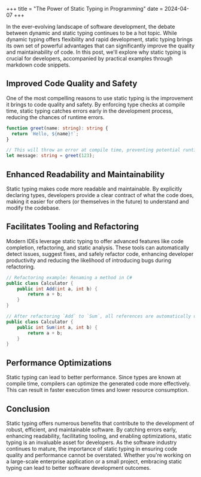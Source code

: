 +++
title = "The Power of Static Typing in Programming"
date = 2024-04-07
+++

In the ever-evolving landscape of software development, the debate between dynamic and static typing continues to be a hot topic. While dynamic typing offers flexibility and rapid development, static typing brings its own set of powerful advantages that can significantly improve the quality and maintainability of code. In this post, we'll explore why static typing is crucial for developers, accompanied by practical examples through markdown code snippets.

## Improved Code Quality and Safety

One of the most compelling reasons to use static typing is the improvement it brings to code quality and safety. By enforcing type checks at compile time, static typing catches errors early in the development process, reducing the chances of runtime errors.

```ts
function greet(name: string): string {
  return `Hello, ${name}!`;
}

// This will throw an error at compile time, preventing potential runtime issues.
let message: string = greet(123);
```

## Enhanced Readability and Maintainability

Static typing makes code more readable and maintainable. By explicitly declaring types, developers provide a clear contract of what the code does, making it easier for others (or themselves in the future) to understand and modify the codebase.

## Facilitates Tooling and Refactoring

Modern IDEs leverage static typing to offer advanced features like code completion, refactoring, and static analysis. These tools can automatically detect issues, suggest fixes, and safely refactor code, enhancing developer productivity and reducing the likelihood of introducing bugs during refactoring.

```c#
// Refactoring example: Renaming a method in C#
public class Calculator {
    public int Add(int a, int b) {
        return a + b;
    }
}

// After refactoring `Add` to `Sum`, all references are automatically updated.
public class Calculator {
    public int Sum(int a, int b) {
        return a + b;
    }
}
```

## Performance Optimizations

Static typing can lead to better performance. Since types are known at compile time, compilers can optimize the generated code more effectively. This can result in faster execution times and lower resource consumption.

## Conclusion

Static typing offers numerous benefits that contribute to the development of robust, efficient, and maintainable software. By catching errors early, enhancing readability, facilitating tooling, and enabling optimizations, static typing is an invaluable asset for developers. As the software industry continues to mature, the importance of static typing in ensuring code quality and performance cannot be overstated. Whether you're working on a large-scale enterprise application or a small project, embracing static typing can lead to better software development outcomes.
